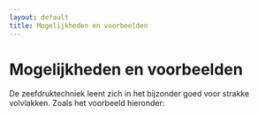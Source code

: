```yaml
---
layout: default
title: Mogelijkheden en voorbeelden
---
```


# Mogelijkheden en voorbeelden

De zeefdruktechniek leent zich in het bijzonder goed voor strakke volvlakken. Zoals het voorbeeld hieronder:


